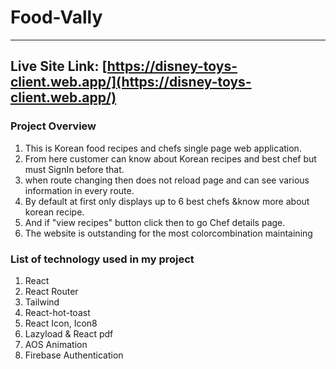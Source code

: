 # Food-Vally

---

## Live Site Link: [https://disney-toys-client.web.app/](https://disney-toys-client.web.app/)

### Project Overview
1. This is Korean food recipes and chefs single page web application.
2. From here customer can know about Korean recipes and best chef but must SignIn before that.
3. when route changing then does not reload page and can see various information in every route.
4. By default at first only displays up to 6 best chefs &know more about korean recipe.
5. And if "view recipes" button click then to go Chef details page.
6. The website is outstanding for the most colorcombination maintaining 

### List of technology used in my project
1. React
2. React Router
3. Tailwind 
4. React-hot-toast
5. React Icon, Icon8
6. Lazyload & React pdf
7. AOS Animation
8. Firebase Authentication